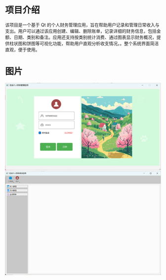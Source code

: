 # 项目介绍
该项目是一个基于 Qt 的个人财务管理应用，旨在帮助用户记录和管理日常收入与支出。用户可以通过该应用创建、编辑、删除账单，记录详细的财务信息，包括金额、日期、类别和备注。应用还支持按类别统计消费、通过图表显示财务概况，提供柱状图和饼图等可视化功能，帮助用户直观分析收支情况。。整个系统界面简洁直观，便于使用。

# 图片
![登录界面](专综/登录界面.png)  
![主界面](专综/主界面.png) 


